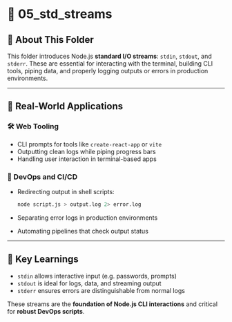 # 🧵 05_std_streams

## 🧠 About This Folder

This folder introduces Node.js **standard I/O streams**: `stdin`, `stdout`, and `stderr`. These are essential for interacting with the terminal, building CLI tools, piping data, and properly logging outputs or errors in production environments.

---

## 🔧 Real-World Applications

### 🛠 Web Tooling

- CLI prompts for tools like `create-react-app` or `vite`
- Outputting clean logs while piping progress bars
- Handling user interaction in terminal-based apps

### 🚀 DevOps and CI/CD

- Redirecting output in shell scripts:

  ```bash
  node script.js > output.log 2> error.log
  ```

- Separating error logs in production environments
- Automating pipelines that check output status

---

## 📌 Key Learnings

- `stdin` allows interactive input (e.g. passwords, prompts)
- `stdout` is ideal for logs, data, and streaming output
- `stderr` ensures errors are distinguishable from normal logs

These streams are the **foundation of Node.js CLI interactions** and critical for **robust DevOps scripts**.
